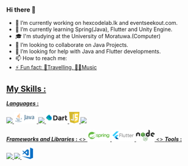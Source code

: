 ### Hi there 👋



- 🔭 I’m currently working on hexcodelab.lk and eventseekout.com.
- 🌱 I’m currently learning Spring(Java), Flutter and Unity Engine.
- 🎓 I'm studying at the University of Moratuwa.(Computer)
- 👯 I’m looking to collaborate on Java Projects.
- 🤔 I’m looking for help with Java and Flutter developments.
- 📫 How to reach me: <a href ="www.linkedin.com/in/uditha-isuranga">
- ⚡ Fun fact: 🧳Travelling, 🕺🏻Music


## My Skills  :

***Languages*  :**
<p> 
<code><img height="30" src="https://upload.wikimedia.org/wikipedia/commons/c/c3/Python-logo-notext.svg"></code>
<code><img height="30" src="https://github.com/Uditha05/Uditha05/blob/main/Logos/java-ar21.svg"></code>
<code><img height="30" src="https://upload.wikimedia.org/wikipedia/commons/2/27/PHP-logo.svg"></code>
<code><img height="30" src="https://github.com/Uditha05/Uditha05/blob/main/Logos/dart.png"></code>
<code><img height="30" src="https://github.com/Uditha05/Uditha05/blob/main/Logos/javascript.svg"></code>
<code><img height="30" src="https://upload.wikimedia.org/wikipedia/commons/6/61/HTML5_logo_and_wordmark.svg"></code>

</p>

***Frameworks and Libraries*  :**
<>
<code><img height="30" src="https://github.com/Uditha05/Uditha05/blob/main/Logos/springio-ar21.svg"></code>
<code><img height="30" src="https://github.com/Uditha05/Uditha05/blob/main/Logos/flutter.svg"></code>
<code><img height="30" src="https://github.com/Uditha05/Uditha05/blob/main/Logos/nodeJs.svg"></code>
<>
***Tools*  :**
<p>
<code><img height="30" src="https://upload.wikimedia.org/wikipedia/commons/1/19/Unity_Technologies_logo.svg"></code>
<code><img height="30" src="https://upload.wikimedia.org/wikipedia/commons/e/e0/Git-logo.svg"></code>
<code><img height="30" src="https://github.com/Uditha05/Uditha05/blob/main/Logos/visual-studio.svg"></code>
</p>